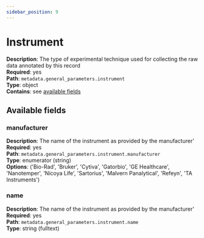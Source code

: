 ```yaml
---
sidebar_position: 9
---
```

# Instrument

**Description**: The type of experimental technique used for collecting the raw data annotated by this record <br/>
**Required**: yes <br/>
**Path**: `metadata.general_parameters.instrument` <br/>
**Type**: object <br/>
**Contains**: see [available fields](#available-fields)

## Available fields 

### manufacturer  

**Description**: The name of the instrument as provided by the manufacturer' <br/>
**Required**: yes <br/>
**Path**: `metadata.general_parameters.instrument.manufacturer` <br/>
**Type**: enumerator (string) <br/>
**Options**: ('Bio-Rad',
                'Bruker',
                'Cytiva',
                'Gatorbio',
                'GE Healthcare',
                'Nanotemper',
                'Nicoya Life',
                'Sartorius',
                'Malvern Panalytical',
                'Refeyn',
                'TA Instruments')

### name 

**Description**: The name of the instrument as provided by the manufacturer' <br/>
**Required**: yes <br/>
**Path**: `metadata.general_parameters.instrument.name` <br/>
**Type**: string (fulltext) <br/>
